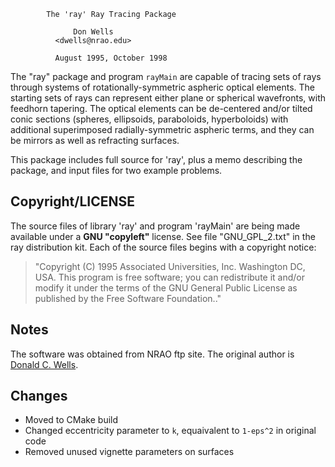 
		    The 'ray' Ray Tracing Package

			      Don Wells
			  <dwells@nrao.edu>

		      August 1995, October 1998


The "ray" package and program `rayMain` are capable of tracing sets of
rays through systems of rotationally-symmetric aspheric optical
elements.  The starting sets of rays can represent either plane or
spherical wavefronts, with feedhorn tapering. The optical elements can
be de-centered and/or tilted conic sections (spheres, ellipsoids,
paraboloids, hyperboloids) with additional superimposed
radially-symmetric aspheric terms, and they can be mirrors as well as
refracting surfaces.

This package includes full source for 'ray', plus a memo describing
the package, and input files for two example problems.  

## Copyright/LICENSE

The source files of library 'ray' and program 'rayMain' are
being made available under a **GNU "copyleft"** license. See file
"GNU_GPL_2.txt" in the ray distribution kit.  Each of the source files
begins with a copyright notice: 

> "Copyright (C) 1995 Associated
Universities, Inc. Washington DC, USA. This program is free software;
you can redistribute it and/or modify it under the terms of the GNU
General Public License as published by the Free Software Foundation.."

## Notes

The software was obtained from NRAO ftp site. 
The original author is [Donald C. Wells](https://www.cv.nrao.edu/~dwells/).

## Changes 

* Moved to CMake build
* Changed eccentricity parameter to `k`, equaivalent to `1-eps^2` in original code
* Removed unused vignette parameters on surfaces
